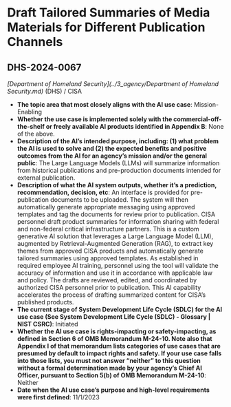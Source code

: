 # Draft Tailored Summaries of Media Materials for Different Publication Channels
## DHS-2024-0067
_[Department of Homeland Security](../3_agency/Department of Homeland Security.md)_ (DHS) / CISA


+ **The topic area that most closely aligns with the AI use case**: Mission-Enabling
+ **Whether the use case is implemented solely with the commercial-off-the-shelf or freely available AI products identified in Appendix B**: None of the above.
+ **Description of the AI’s intended purpose, including: (1) what problem the AI is used to solve and (2) the expected benefits and positive outcomes from the AI for an agency’s mission and/or the general public**: The Large Language Models (LLMs) will summarize information from historical publications and pre-production documents intended for external publication.
+ **Description of what the AI system outputs, whether it’s a prediction, recommendation, decision, etc**: An interface is provided for pre-publication documents to be uploaded. The system will then automatically generate appropriate messaging using approved templates and  tag the documents for review prior to publication.
CISA personnel draft product summaries for information sharing with federal and non-federal critical infrastructure partners. This is a custom generative AI solution that leverages a Large Language Model (LLM), augmented by Retrieval-Augmented Generation (RAG), to extract key themes from approved CISA products and automatically generate tailored summaries using approved templates. As established in required employee AI training, personnel using the tool will validate the accuracy of information and use it in accordance with applicable law and policy. The drafts are reviewed, edited, and coordinated by authorized CISA personnel prior to publication. This AI capability accelerates the process of drafting summarized content for CISA’s published products.
+ **The current stage of System Development Life Cycle (SDLC) for the AI use case (See System Development Life Cycle (SDLC) - Glossary | NIST CSRC)**: Initiated
+ **Whether the AI use case is rights-impacting or safety-impacting, as defined in Section 6 of OMB Memorandum M-24-10. Note also that Appendix I of that memorandum lists categories of use cases that are presumed by default to impact rights and safety. If your use case falls into those lists, you must not answer “neither” to this question without a formal determination made by your agency’s Chief AI Officer, pursuant to Section 5(b) of OMB Memorandum M-24-10**: Neither
+ **Date when the AI use case’s purpose and high-level requirements were first defined**: 11/1/2023